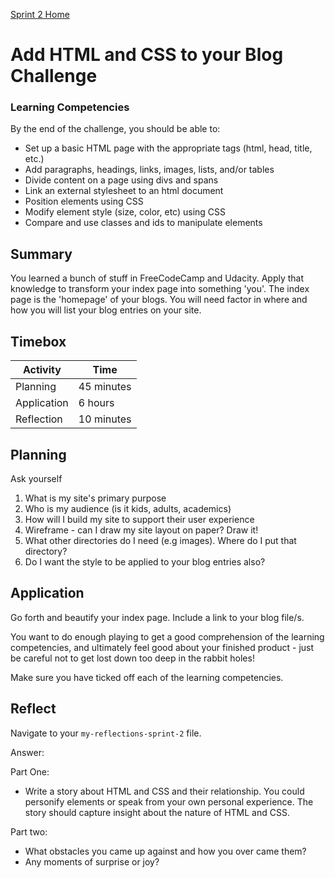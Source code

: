 [Sprint 2 Home](README.md)

# Add HTML and CSS to your Blog Challenge

### Learning Competencies 
By the end of the challenge, you should be able to:

- Set up a basic HTML page with the appropriate tags (html, head, title, etc.)  
- Add paragraphs, headings, links, images, lists, and/or tables  
- Divide content on a page using divs and spans  
- Link an external stylesheet to an html document  
- Position elements using CSS  
- Modify element style (size, color, etc) using CSS  
- Compare and use classes and ids to manipulate elements  


## Summary
You learned a bunch of stuff in FreeCodeCamp and Udacity. Apply that knowledge to transform your index page into something 'you'. The index page is the 'homepage' of your blogs. You will need factor in where and how you will list your blog entries on your site.  

## Timebox

Activity | Time|
------------|----------|
Planning | 45 minutes 
Application | 6 hours
Reflection | 10 minutes

## Planning 
Ask yourself 
1. What is my site's primary purpose
2. Who is my audience (is it kids, adults, academics)
3. How will I build my site to support their user experience 
4. Wireframe - can I draw my site layout on paper? Draw it!
5. What other directories do I need (e.g images). Where do I put that directory?
6. Do I want the style to be applied to your blog entries also?  

## Application 
Go forth and beautify your index page. Include a link to your blog file/s. 

You want to do enough playing to get a good comprehension of the learning competencies, and ultimately feel good about your finished product - just be careful not to get lost down too deep in the rabbit holes!

Make sure you have ticked off each of the learning competencies. 


## Reflect 
Navigate to your `my-reflections-sprint-2` file. 

Answer: 

Part One:
- Write a story about HTML and CSS and their relationship. You could personify elements or speak from your own personal experience. The story should capture insight about the nature of HTML and CSS.  

Part two:
- What obstacles you came up against and how you over came them? 
- Any moments of surprise or joy? 


